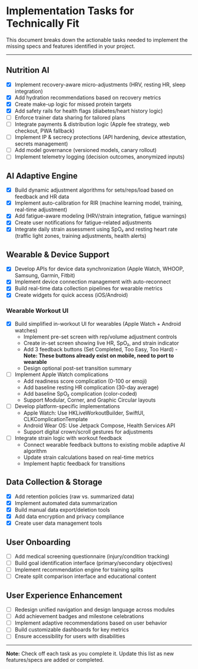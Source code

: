 # Implementation Tasks for Technically Fit

This document breaks down the actionable tasks needed to implement the missing specs and features identified in your project.

---

## Nutrition AI

- [x] Implement recovery-aware micro-adjustments (HRV, resting HR, sleep integration)
- [x] Add hydration recommendations based on recovery metrics
- [x] Create make-up logic for missed protein targets
- [x] Add safety rails for health flags (diabetes/heart history logic)
- [ ] Enforce trainer data sharing for tailored plans
- [ ] Integrate payments & distribution logic (Apple fee strategy, web checkout, PWA fallback)
- [ ] Implement IP & secrecy protections (API hardening, device attestation, secrets management)
- [ ] Add model governance (versioned models, canary rollout)
- [ ] Implement telemetry logging (decision outcomes, anonymized inputs)

## AI Adaptive Engine

- [x] Build dynamic adjustment algorithms for sets/reps/load based on feedback and HR data
- [x] Implement auto-calibration for RIR (machine learning model, training, real-time adjustment)
- [x] Add fatigue-aware modeling (HRV/strain integration, fatigue warnings)
- [x] Create user notifications for fatigue-related adjustments
- [x] Integrate daily strain assessment using SpO₂ and resting heart rate (traffic light zones, training adjustments, health alerts)

## Wearable & Device Support

- [x] Develop APIs for device data synchronization (Apple Watch, WHOOP, Samsung, Garmin, Fitbit)
- [x] Implement device connection management with auto-reconnect
- [x] Build real-time data collection pipelines for wearable metrics
- [x] Create widgets for quick access (iOS/Android)

### Wearable Workout UI

- [x] Build simplified in-workout UI for wearables (Apple Watch + Android watches)
  - Implement pre-set screen with rep/volume adjustment controls
  - Create in-set screen showing live HR, SpO₂, and strain indicator
  - Add 3 feedback buttons (Set Completed, Too Easy, Too Hard) - **Note: These buttons already exist on mobile, need to port to wearable**
  - Design optional post-set transition summary
- [ ] Implement Apple Watch complications
  - Add readiness score complication (0-100 or emoji)
  - Add baseline resting HR complication (30-day average)
  - Add baseline SpO₂ complication (color-coded)
  - Support Modular, Corner, and Graphic Circular layouts
- [ ] Develop platform-specific implementations
  - Apple Watch: Use HKLiveWorkoutBuilder, SwiftUI, CLKComplicationTemplate
  - Android Wear OS: Use Jetpack Compose, Health Services API
  - Support digital crown/scroll gestures for adjustments
- [ ] Integrate strain logic with workout feedback
  - Connect wearable feedback buttons to existing mobile adaptive AI algorithm
  - Update strain calculations based on real-time metrics
  - Implement haptic feedback for transitions

## Data Collection & Storage

- [x] Add retention policies (raw vs. summarized data)
- [x] Implement automated data summarization
- [x] Build manual data export/deletion tools
- [x] Add data encryption and privacy compliance
- [x] Create user data management tools

## User Onboarding

- [ ] Add medical screening questionnaire (injury/condition tracking)
- [ ] Build goal identification interface (primary/secondary objectives)
- [ ] Implement recommendation engine for training splits
- [ ] Create split comparison interface and educational content

## User Experience Enhancement

- [ ] Redesign unified navigation and design language across modules
- [ ] Add achievement badges and milestone celebrations
- [ ] Implement adaptive recommendations based on user behavior
- [ ] Build customizable dashboards for key metrics
- [ ] Ensure accessibility for users with disabilities

---

**Note:** Check off each task as you complete it. Update this list as new features/specs are added or completed.
